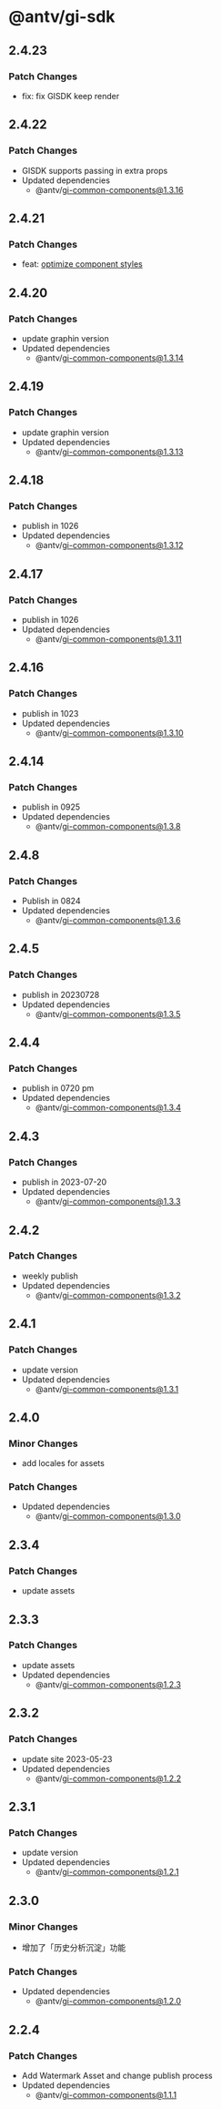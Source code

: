 # @antv/gi-sdk

## 2.4.23

### Patch Changes

- fix: fix GISDK keep render

## 2.4.22

### Patch Changes

- GISDK supports passing in extra props
- Updated dependencies
  - @antv/gi-common-components@1.3.16

## 2.4.21

### Patch Changes

- feat: [optimize component styles](https://github.com/antvis/G6VP/pull/576)

## 2.4.20

### Patch Changes

- update graphin version
- Updated dependencies
  - @antv/gi-common-components@1.3.14

## 2.4.19

### Patch Changes

- update graphin version
- Updated dependencies
  - @antv/gi-common-components@1.3.13

## 2.4.18

### Patch Changes

- publish in 1026
- Updated dependencies
  - @antv/gi-common-components@1.3.12

## 2.4.17

### Patch Changes

- publish in 1026
- Updated dependencies
  - @antv/gi-common-components@1.3.11

## 2.4.16

### Patch Changes

- publish in 1023
- Updated dependencies
  - @antv/gi-common-components@1.3.10

## 2.4.14

### Patch Changes

- publish in 0925
- Updated dependencies
  - @antv/gi-common-components@1.3.8

## 2.4.8

### Patch Changes

- Publish in 0824
- Updated dependencies
  - @antv/gi-common-components@1.3.6

## 2.4.5

### Patch Changes

- publish in 20230728
- Updated dependencies
  - @antv/gi-common-components@1.3.5

## 2.4.4

### Patch Changes

- publish in 0720 pm
- Updated dependencies
  - @antv/gi-common-components@1.3.4

## 2.4.3

### Patch Changes

- publish in 2023-07-20
- Updated dependencies
  - @antv/gi-common-components@1.3.3

## 2.4.2

### Patch Changes

- weekly publish
- Updated dependencies
  - @antv/gi-common-components@1.3.2

## 2.4.1

### Patch Changes

- update version
- Updated dependencies
  - @antv/gi-common-components@1.3.1

## 2.4.0

### Minor Changes

- add locales for assets

### Patch Changes

- Updated dependencies
  - @antv/gi-common-components@1.3.0

## 2.3.4

### Patch Changes

- update assets

## 2.3.3

### Patch Changes

- update assets
- Updated dependencies
  - @antv/gi-common-components@1.2.3

## 2.3.2

### Patch Changes

- update site 2023-05-23
- Updated dependencies
  - @antv/gi-common-components@1.2.2

## 2.3.1

### Patch Changes

- update version
- Updated dependencies
  - @antv/gi-common-components@1.2.1

## 2.3.0

### Minor Changes

- 增加了「历史分析沉淀」功能

### Patch Changes

- Updated dependencies
  - @antv/gi-common-components@1.2.0

## 2.2.4

### Patch Changes

- Add Watermark Asset and change publish process
- Updated dependencies
  - @antv/gi-common-components@1.1.1
